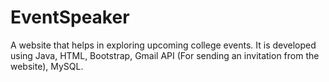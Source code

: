 # EventSpeaker

A website that helps in exploring upcoming college events. 
It is developed using Java, HTML, Bootstrap, Gmail API (For sending an invitation from the website), MySQL.
